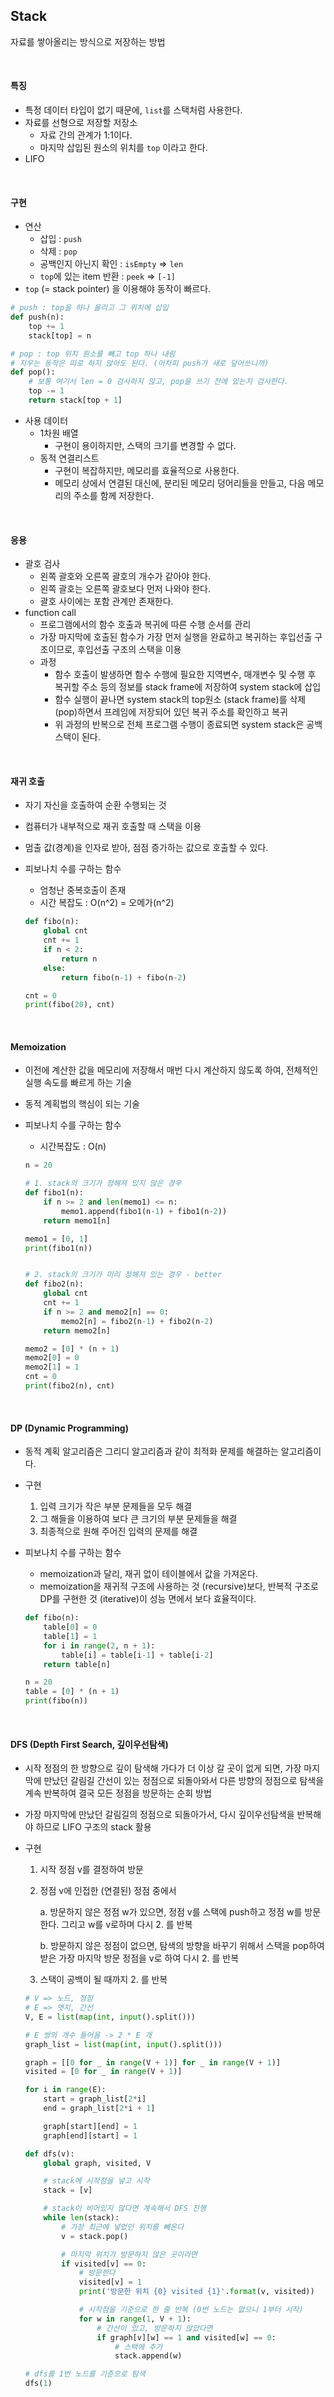 ## Stack

자료를 쌓아올리는 방식으로 저장하는 방법

<br>

#### 특징

* 특정 데이터 타입이 없기 때문에, `list`를 스택처럼 사용한다.
* 자료를 선형으로 저장할 저장소
  * 자료 간의 관계가 1:1이다.
  * 마지막 삽입된 원소의 위치를 `top` 이라고 한다.
* LIFO

<br>

#### 구현

* 연산
  * 삽입 : `push`
  * 삭제 : `pop`
  * 공백인지 아닌지 확인 : `isEmpty` => `len`
  * `top`에 있는 item 반환 : `peek` => `[-1]`
* `top` (= stack pointer) 을 이용해야 동작이 빠르다. 

```python
# push : top을 하나 올리고 그 위치에 삽입
def push(n):
	top += 1
	stack[top] = n

# pop : top 위치 원소를 빼고 top 하나 내림
# 지우는 동작은 따로 하지 않아도 된다. (어차피 push가 새로 덮어쓰니까)
def pop():
	# 보통 여기서 len = 0 검사하지 않고, pop을 쓰기 전에 있는지 검사한다.
	top -= 1
	return stack[top + 1]
```

* 사용 데이터
  * 1차원 배열
    * 구현이 용이하지만, 스택의 크기를 변경할 수 없다.
  * 동적 연결리스트
    * 구현이 복잡하지만, 메모리를 효율적으로 사용한다.
    * 메모리 상에서 연결된 대신에, 분리된 메모리 덩어리들을 만들고, 다음 메모리의 주소를 함께 저장한다.

<br>

#### 응용

* 괄호 검사
  * 왼쪽 괄호와 오른쪽 괄호의 개수가 같아야 한다.
  * 왼쪽 괄호는 오른쪽 괄호보다 먼저 나와야 한다.
  * 괄호 사이에는 포함 관계만 존재한다.
* function call
  * 프로그램에서의 함수 호출과 복귀에 따른 수행 순서를 관리
  * 가장 마지막에 호출된 함수가 가장 먼저 실행을 완료하고 복귀하는 후입선출 구조이므로, 후입선출 구조의 스택을 이용
  * 과정
    * 함수 호출이 발생하면 함수 수행에 필요한 지역변수, 매개변수 및 수행 후 복귀할 주소 등의 정보를 stack frame에 저장하여 system stack에 삽입
    * 함수 실행이 끝나면 system stack의 top원소 (stack frame)를 삭제(pop)하면서 프레임에 저장되어 있던 복귀 주소를 확인하고 복귀
    * 위 과정의 반복으로 전체 프로그램 수행이 종료되면 system stack은 공백 스택이 된다.

<br>

#### 재귀 호출

* 자기 자신을 호출하여 순환 수행되는 것

* 컴퓨터가 내부적으로 재귀 호출할 때 스택을 이용

* 멈출 값(경계)을 인자로 받아, 점점 증가하는 값으로 호출할 수 있다.

* 피보나치 수를 구하는 함수

  * 엄청난 중복호출이 존재
  * 시간 복잡도 : O(n^2) = 오메가(n^2)

  ```python
  def fibo(n):
      global cnt
      cnt += 1
      if n < 2:
          return n
      else:
          return fibo(n-1) + fibo(n-2)
  
  cnt = 0
  print(fibo(20), cnt)
  ```

<br>

#### Memoization

* 이전에 계산한 값을 메모리에 저장해서 매번 다시 계산하지 않도록 하여, 전체적인 실행 속도를 빠르게 하는 기술

* 동적 계획법의 핵심이 되는 기술

* 피보나치 수를 구하는 함수

  * 시간복잡도 : O(n)

  ```python
  n = 20
  
  # 1. stack의 크기가 정해져 있지 않은 경우
  def fibo1(n):
      if n >= 2 and len(memo1) <= n:
          memo1.append(fibo1(n-1) + fibo1(n-2))
      return memo1[n]
  
  memo1 = [0, 1]
  print(fibo1(n))
  
  
  # 2. stack의 크기가 미리 정해져 있는 경우 - better
  def fibo2(n):
      global cnt
      cnt += 1
      if n >= 2 and memo2[n] == 0:
          memo2[n] = fibo2(n-1) + fibo2(n-2)
      return memo2[n]
  
  memo2 = [0] * (n + 1)
  memo2[0] = 0
  memo2[1] = 1
  cnt = 0
  print(fibo2(n), cnt)
  ```

<br>

#### DP (Dynamic Programming)

* 동적 계획 알고리즘은 그리디 알고리즘과 같이 최적화 문제를 해결하는 알고리즘이다.

* 구현

  1. 입력 크기가 작은 부분 문제들을 모두 해결
  2. 그 해들을 이용하여 보다 큰 크기의 부분 문제들을 해결
  3. 최종적으로 원해 주어진 입력의 문제를 해결

* 피보나치 수를 구하는 함수

  * memoization과 달리, 재귀 없이 테이블에서 값을 가져온다.
  * memoization을 재귀적 구조에 사용하는 것 (recursive)보다, 반복적 구조로 DP를 구현한 것 (iterative)이 성능 면에서 보다 효율적이다.

  ```python
  def fibo(n):
      table[0] = 0
      table[1] = 1
      for i in range(2, n + 1):
          table[i] = table[i-1] + table[i-2]
      return table[n]
  
  n = 20
  table = [0] * (n + 1)
  print(fibo(n))
  ```

<br>

#### DFS (Depth First Search, 깊이우선탐색)

* 시작 정점의 한 방향으로 깊이 탐색해 가다가 더 이상 갈 곳이 없게 되면, 가장 마지막에 만났던 갈림길 간선이 있는 정점으로 되돌아와서 다른 방향의 정점으로 탐색을 계속 반복하여 결국 모든 정점을 방문하는 순회 방법

* 가장 마지막에 만났던 갈림길의 정점으로 되돌아가서, 다시 깊이우선탐색을 반복해야 하므로 LIFO 구조의 stack 활용

* 구현

  1. 시작 정점 v를 결정하여 방문

  2. 정점 v에 인접한 (연결된) 정점 중에서

     a. 방문하지 않은 정점 w가 있으면, 정점 v를 스택에 push하고 정점 w를 방문한다. 그리고 w를 v로하며 다시 2. 를 반복

     b. 방문하지 않은 정점이 없으면, 탐색의 방향을 바꾸기 위해서 스택을 pop하여 받은 가장 마지막 방문 정점을 v로 하여 다시 2. 를 반복

  3. 스택이 공백이 될 때까지 2. 를 반복

  ```python
  # V => 노드, 정점
  # E => 엣지, 간선
  V, E = list(map(int, input().split()))
  
  # E 쌍의 개수 들어옴 -> 2 * E 개
  graph_list = list(map(int, input().split()))
  
  graph = [[0 for _ in range(V + 1)] for _ in range(V + 1)]
  visited = [0 for _ in range(V + 1)]
  
  for i in range(E):
      start = graph_list[2*i]
      end = graph_list[2*i + 1]
  
      graph[start][end] = 1
      graph[end][start] = 1
  
  def dfs(v):
      global graph, visited, V
  
      # stack에 시작점을 넣고 시작
      stack = [v]
  
      # stack이 비어있지 않다면 계속해서 DFS 진행
      while len(stack):
          # 가장 최근에 넣었던 위치를 빼온다
          v = stack.pop()
  
          # 마지막 위치가 방문하지 않은 곳이라면
          if visited[v] == 0:
              # 방문한다
              visited[v] = 1
              print('방문한 위치 {0} visited {1}'.format(v, visited))
  
              # 시작점을 기준으로 한 줄 반복 (0번 노드는 없으니 1부터 시작)
              for w in range(1, V + 1):
                  # 간선이 있고, 방문하지 않았다면
                  if graph[v][w] == 1 and visited[w] == 0:
                      # 스택에 추가
                      stack.append(w)
  
  # dfs를 1번 노드를 기준으로 탐색
  dfs(1)
  ```

  











